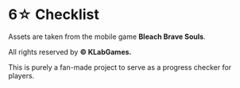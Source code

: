 # **6☆ Checklist**

Assets are taken from the mobile game **Bleach Brave Souls**.

All rights reserved by **© KLabGames.**

This is purely a fan-made project to serve as a progress checker for players.
